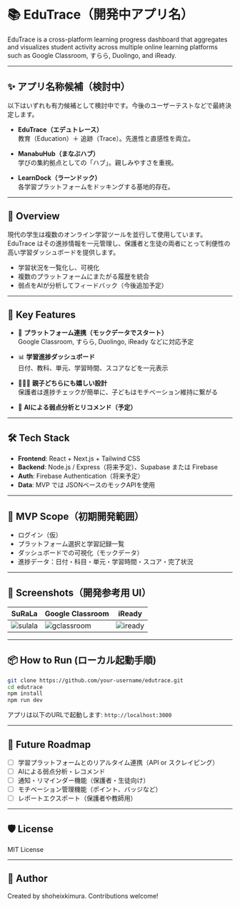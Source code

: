 # 📚 EduTrace（開発中アプリ名）

EduTrace is a cross-platform learning progress dashboard that aggregates and visualizes student activity across multiple online learning platforms such as Google Classroom, すらら, Duolingo, and iReady.

---

## ✨ アプリ名称候補（検討中）

以下はいずれも有力候補として検討中です。今後のユーザーテストなどで最終決定します。

- **EduTrace（エデュトレース）**  
  教育（Education）＋ 追跡（Trace）。先進性と直感性を両立。

- **ManabuHub（まなぶハブ）**  
  学びの集約拠点としての「ハブ」。親しみやすさを重視。

- **LearnDock（ラーンドック）**  
  各学習プラットフォームをドッキングする基地的存在。

---

## 🚀 Overview

現代の学生は複数のオンライン学習ツールを並行して使用しています。  
EduTrace はその進捗情報を一元管理し、保護者と生徒の両者にとって利便性の高い学習ダッシュボードを提供します。

- 学習状況を一覧化し、可視化
- 複数のプラットフォームにまたがる履歴を統合
- 弱点をAIが分析してフィードバック（今後追加予定）

---

## 🎯 Key Features

- 🔗 **プラットフォーム連携（モックデータでスタート）**  
  Google Classroom, すらら, Duolingo, iReady などに対応予定

- 📊 **学習進捗ダッシュボード**  
  日付、教科、単元、学習時間、スコアなどを一元表示

- 👨‍👩‍👧 **親子どちらにも嬉しい設計**  
  保護者は進捗チェックが簡単に、子どもはモチベーション維持に繋がる

- 🤖 **AIによる弱点分析とリコメンド（予定）**

---

## 🛠️ Tech Stack

- **Frontend**: React + Next.js + Tailwind CSS  
- **Backend**: Node.js / Express（将来予定）、Supabase または Firebase  
- **Auth**: Firebase Authentication（将来予定）  
- **Data**: MVP では JSONベースのモックAPIを使用

---

## 🧪 MVP Scope（初期開発範囲）

- ログイン（仮）
- プラットフォーム選択と学習記録一覧
- ダッシュボードでの可視化（モックデータ）
- 進捗データ：日付・科目・単元・学習時間・スコア・完了状況

---

## 📸 Screenshots（開発参考用 UI）

| SuRaLa | Google Classroom | iReady |
|--------|------------------|--------|
| ![sulala](screenshots/sulala.png) | ![gclassroom](screenshots/gclassroom.png) | ![iready](screenshots/iready.png) |

---

## 📦 How to Run (ローカル起動手順)

```bash
git clone https://github.com/your-username/edutrace.git
cd edutrace
npm install
npm run dev
```

アプリは以下のURLで起動します: `http://localhost:3000`

---

## 🧩 Future Roadmap

- [ ] 学習プラットフォームとのリアルタイム連携（API or スクレイピング）
- [ ] AIによる弱点分析・レコメンド
- [ ] 通知・リマインダー機能（保護者・生徒向け）
- [ ] モチベーション管理機能（ポイント、バッジなど）
- [ ] レポートエクスポート（保護者や教師用）

---

## 🛡️ License

MIT License

---

## 👤 Author

Created by shoheixkimura. Contributions welcome!

